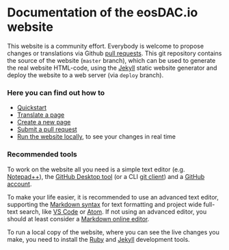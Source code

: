 # Documentation of the eosDAC.io website

This website is a community effort. Everybody is welcome to propose changes or translations via Github [pull requests](https://help.github.com/articles/about-pull-requests). This git repository contains the source of the website (`master` branch), which can be used to generate the real website HTML-code, using the [Jekyll](https://jekyllrb.com/) static website generator and deploy the website to a web server (via `deploy` branch).

### Here you can find out how to
 * [Quickstart](00-quickstart.md)
 * [Translate a page](01-translate.md)
 * [Create a new page](02-create-page.md)
 * [Submit a pull request](03-pull-request.md)
 * [Run the website locally](04-run-local.md), to see your changes in real time

### Recommended tools
To work on the website all you need is a simple text editor (e.g. [Notepad++](https://notepad-plus-plus.org/)), the [GitHub Desktop tool](https://desktop.github.com/) (or a CLI [git client](https://git-scm.com/)) and a [GitHub account](https://github.com/join).

To make your life easier, it is recommended to use an advanced text editor, supporting the [Markdown syntax](https://kramdown.gettalong.org/syntax.html) for text formatting and project wide full-text search, like [VS Code](https://code.visualstudio.com/) or [Atom](https://atom.io/). If not using an advanced editor, you should at least consider a [Markdown online editor](https://jbt.github.io/markdown-editor/).

To run a local copy of the website, where you can see the live changes you make, you need to install the [Ruby](https://jekyllrb.com/docs/installation/) and [Jekyll](https://jekyllrb.com/docs/) development tools.